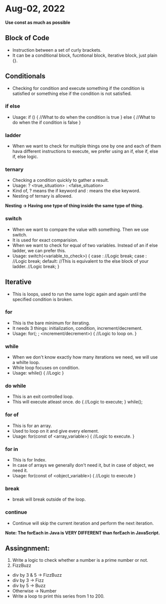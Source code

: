 # Aug-02, 2022

**Use const as much as possible**

## Block of Code
- Instruction between a set of curly brackets.
- It can be a conditional block, fucntional block, iterative block, just plain {}.
## Conditionals
- Checking for condition and execute something if the condition is satisfied or something else if the condition is not satisfied.

### if else
- Usage:
if (<condition>) {
    //What to do when the condition is true
} else {
    //What to do when the if condition is false
}

### ladder
- When we want to check for multiple things one by one and each of them hava different instructions to execute, we prefer using an if, else if, else if, else logic.

### ternary
- Checking a condition quickly to gather a result.
- Usage:
<condition> ? <true_situation> : <false_situation>
- Kind of, ? means the if keyword and : means  the else keyword.
- Nesting of ternary is allowed.

**Nesting -> Having one type of thing inside the same type of thing.**

### switch
- When we want to compare the value with something. Then we use switch.
- It is used for exact comparision.
- When we want to check for equal of two variables. Instead of an if else ladder, we can prefer this.
- Usage:
switch(<variable_to_check>) {
    case <values>:
        //Logic
        break;
    case <values>:
        //Logic
        break;
    default: //This is equivalent to the else block of your ladder.
        //Logic
        break;
}

## Iterative
- This is loops, used to run the same logic again and again until the specified condition is broken.

### for
- This is the bare minimum for iterating.
- It needs 3 things: initialization, condition, increment/decrement.
- Usage:
for(<initialization>; <conditional>; <increment/decrement>) {
    //Logic to loop on.
}

### while
- When we don't know exactly how many iterations we need, we will use a whilte loop.
- While loop focuses on condition.
- Usage:
while(<condition>) {
    //Logic
}

### do while
- This is an exit controlled loop.
- This will execute atleast once.
do {
    //Logic to execute;
} while(<condition>);

### for of
- This is for an array.
- Used to loop on it and give every element.
- Usage:
for(const <element> of <array_variable>) {
    //Logic to execute.
}

### for in
- This is for Index.
- In case of arrays we generally don't need it, but in case of object, we need it.
- Usage:
for(const <key> of <object_variable>) {
    //Logic to execute
}

### break
- break will break outside of the loop.

### continue
- Continue will skip the current iteration and perform the next iteration.

**Note: The forEach in Java is VERY DIFFERENT than forEach in JavaScript.**

## Assingnment:
1. Write a logic to check whether a number is a prime number or not.
2. FizzBuzz
- div by 3 & 5 -> FizzBuzz
- div by 3 -> Fizz
- div by 5 -> Buzz
- Otherwise -> Number
- Write a loop to print this series from 1 to 200.
